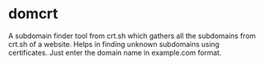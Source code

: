 # domcrt

A subdomain finder tool from crt.sh which gathers all the subdomains from crt.sh of a website.
Helps in finding unknown subdomains using certificates.
Just enter the domain name in example.com format.
